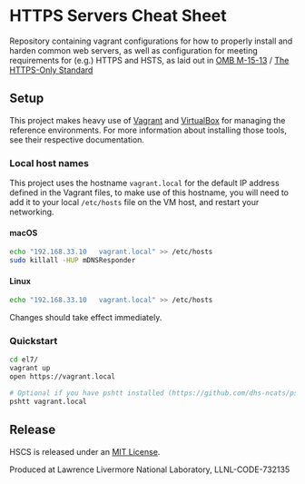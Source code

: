 # HTTPS Servers Cheat Sheet

Repository containing vagrant configurations for how to properly install and
harden common web servers,  as well as configuration for meeting requirements
for (e.g.) HTTPS and HSTS, as laid out in [OMB
M-15-13](https://obamawhitehouse.archives.gov/sites/default/files/omb/memoranda/2015/m-15-13.pdf) /
[The HTTPS-Only Standard](https://https.cio.gov)

## Setup

This project makes heavy use of [Vagrant](https://www.vagrantup.com) and
[VirtualBox](https://www.virtualbox.org) for managing the reference
environments. For more information about installing those tools, see their
respective documentation.

### Local host names

This project uses the hostname ``vagrant.local`` for the default IP address
defined in the Vagrant files, to make use of this hostname, you will need to add
it to your local ``/etc/hosts`` file on the VM host, and restart your networking. 

#### macOS

```bash
echo "192.168.33.10   vagrant.local" >> /etc/hosts
sudo killall -HUP mDNSResponder
```

#### Linux

```bash
echo "192.168.33.10   vagrant.local" >> /etc/hosts
```

Changes should take effect immediately.

### Quickstart

```bash
cd el7/
vagrant up
open https://vagrant.local

# Optional if you have pshtt installed (https://github.com/dhs-ncats/pshtt)
pshtt vagrant.local
```

## Release

HSCS is released under an [MIT License](LICENSE.md).

Produced at Lawrence Livermore National Laboratory, LLNL-CODE-732135
